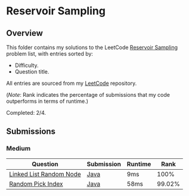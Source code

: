 # Reservoir Sampling

## Overview
This folder contains my solutions to the LeetCode [Reservoir Sampling](https://leetcode.com/problem-list/reservoir-sampling/) problem list,
with entries sorted by:
- Difficulty.
- Question title.

All entries are sourced from my [LeetCode](https://github.com/shumarb/leetcode) repository.

(*Note*: Rank indicates the percentage of submissions that my code outperforms in terms of runtime.)

Completed: 2/4.

## Submissions
### Medium
| Question                                                                                      | Submission                                                                                       | Runtime | Rank   |
|-----------------------------------------------------------------------------------------------|--------------------------------------------------------------------------------------------------|---------|--------|
| [Linked List Random Node](https://leetcode.com/problems/linked-list-random-node/description/) | [Java](https://github.com/shumarb/leetcode/blob/main/submissions/java/LinkedListRandomNode.java) | 9ms     | 100%   |
| [Random Pick Index](https://leetcode.com/problems/random-pick-index/description/)             | [Java](https://github.com/shumarb/leetcode/blob/main/submissions/java/RandomPickIndex.java)      | 58ms    | 99.02% |
